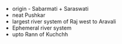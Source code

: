 - origin - Sabarmati + Saraswati
- neat Pushkar 
- largest river system of Raj west to Aravali
- Ephemeral river system
- upto Rann of Kuchchh